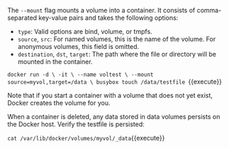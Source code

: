 The `--mount` flag mounts a volume into a container.  It consists of comma-separated key-value pairs and takes the following options:

* `type`: Valid options are bind, volume, or tmpfs.
* `source`, `src`: For named volumes, this is the name of the volume. For anonymous volumes, this field is omitted.
* `destination`, `dst`, `target`: The path where the file or directory will be mounted in the container.

`docker run -d \
  -it \
  --name voltest \
  --mount source=myvol,target=/data \
  busybox touch /data/testfile
`{{execute}}

Note that if you start a container with a volume that does not yet exist, Docker creates the volume for you.

When a container is deleted, any data stored in data volumes persists on the Docker host. Verify the testfile is persisted:

`cat /var/lib/docker/volumes/myvol/_data`{{execute}}
